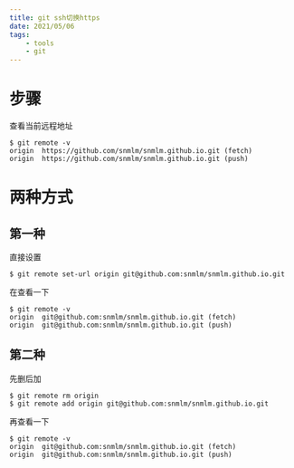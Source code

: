 ```yaml
---
title: git ssh切换https
date: 2021/05/06
tags: 
    - tools
    - git
---
```


# 步骤
查看当前远程地址
``` 
$ git remote -v
origin  https://github.com/snmlm/snmlm.github.io.git (fetch)
origin  https://github.com/snmlm/snmlm.github.io.git (push)
```

# 两种方式
## 第一种
直接设置
```
$ git remote set-url origin git@github.com:snmlm/snmlm.github.io.git
```
在查看一下
```
$ git remote -v
origin  git@github.com:snmlm/snmlm.github.io.git (fetch)
origin  git@github.com:snmlm/snmlm.github.io.git (push)
```

## 第二种
先删后加
```
$ git remote rm origin
$ git remote add origin git@github.com:snmlm/snmlm.github.io.git 
```
再查看一下
```
$ git remote -v
origin  git@github.com:snmlm/snmlm.github.io.git (fetch)
origin  git@github.com:snmlm/snmlm.github.io.git (push)
```
